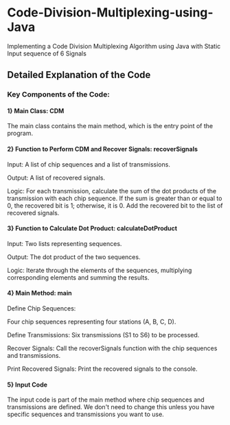 # Code-Division-Multiplexing-using-Java
Implementing a Code Division Multiplexing Algorithm using Java with Static Input sequence of 6 Signals

## Detailed Explanation of the Code
### Key Components of the Code:
#### **1} Main Class: CDM**

The main class contains the main method, which is the entry point of the program.

#### **2} Function to Perform CDM and Recover Signals: recoverSignals**

Input: A list of chip sequences and a list of transmissions.

Output: A list of recovered signals.

Logic: For each transmission, calculate the sum of the dot products of the transmission with each chip sequence.
If the sum is greater than or equal to 0, the recovered bit is 1; otherwise, it is 0.
Add the recovered bit to the list of recovered signals.

#### **3} Function to Calculate Dot Product: calculateDotProduct**

Input: Two lists representing sequences.

Output: The dot product of the two sequences.

Logic: Iterate through the elements of the sequences, multiplying corresponding elements and summing the results.

#### **4} Main Method: main**

Define Chip Sequences:

Four chip sequences representing four stations (A, B, C, D).

Define Transmissions: Six transmissions (S1 to S6) to be processed.

Recover Signals: Call the recoverSignals function with the chip sequences and transmissions.

Print Recovered Signals: Print the recovered signals to the console.

#### **5} Input Code**
The input code is part of the main method where chip sequences and transmissions are defined. We don't need to change this unless you have specific sequences and transmissions you want to use.
